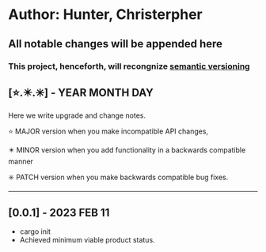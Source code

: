 # Author: Hunter, Christerpher

## All notable changes will be appended here

### This project, henceforth, will recongnize [semantic versioning](https://semver.org/)

## [⭐.✴️.✳️] - YEAR MONTH DAY

Here we write upgrade and change notes.

⭐ MAJOR version when you make incompatible API changes,

✴️ MINOR version when you add functionality in a backwards compatible manner

✳️ PATCH version when you make backwards compatible bug fixes.

--------------------------------------

## [0.0.1] - 2023 FEB 11

- cargo init
- Achieved minimum viable product status.
